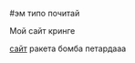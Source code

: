 #эм типо почитай

Мой сайт кринге

[сайт]( https://werxapes55337.github.io/Joody/) ракета бомба петардааа
